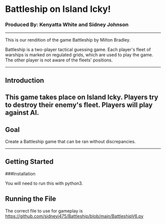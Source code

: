 # **Battleship on Island Icky!**
### Produced By: Kenyatta White and Sidney Johnson
------------
This is our rendition of the game Battleship by Milton Bradley.

Battleship is a two-player tactical guessing game. Each player's fleet of warships is marked on regulated grids, which are used to play the game. The other player is not aware of the fleets' positions. 

-------------
## Introduction

This game takes place on Island Icky. Players try to destroy their enemy's fleet. Players will play against AI.
---------------
## Goal
Create a Battleship game that can be ran without discrepancies. 

------------
## Getting Started

###Installation

You will need to run this with python3. 

## Running the File

The correct file to use for gameplay is
https://github.com/sidneyj475/Battleship/blob/main/BattleshipV6.py 
